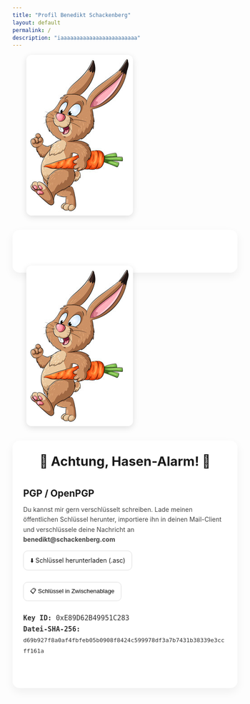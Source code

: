 ```yaml
---
title: "Profil Benedikt Schackenberg"
layout: default
permalink: /
description: "iaaaaaaaaaaaaaaaaaaaaaaaa"
---
```


<!-- Zufallsbereich -->
<div style="display:flex;align-items:stretch;gap:2rem;flex-wrap:wrap;margin:0 0 2rem;">

  <!-- Zufalls-Bild -->
  <div style="flex:0 0 300px;display:flex;align-items:center;justify-content:center;">
    <img id="randomImage" 
         src="/assets/img/pixelpapa.png" 
         alt="Benedikt Schackenberg" 
         loading="eager"
         style="max-width:100%;height:auto;border-radius:12px;box-shadow:0 4px 14px rgba(0,0,0,.12);object-fit:cover;" />
  </div>

  <!-- Zufalls-Text -->
  <div style="flex:1;min-width:260px;">
    <section class="random-box" style="height:100%;padding:1.5rem;border-radius:16px;background:#fff;box-shadow:0 8px 20px rgba(0,0,0,.06);line-height:1.6;">
      <div id="randomText">
        <!-- Text wird per JS gesetzt -->
      </div>
    </section>
  </div>
</div>


<!-- Fester Hasen-Alarm Block -->
<div style="display:flex;align-items:stretch;gap:2rem;flex-wrap:wrap;margin:2rem 0;">

  <!-- Bild -->
  <div style="flex:0 0 300px;display:flex;align-items:center;justify-content:center;">
    <img src="/assets/img/pixelpapa.png" 
         alt="Benedikt Schackenberg" 
         loading="eager"
         style="max-width:100%;height:auto;border-radius:12px;box-shadow:0 4px 14px rgba(0,0,0,.12);object-fit:cover;" />
  </div>

  <!-- Hasen-Alarm Text -->
  <div style="flex:1;min-width:260px;">
    <section class="hasen-alarm" style="height:100%;padding:1.5rem;border-radius:16px;background:#fff;box-shadow:0 8px 20px rgba(0,0,0,.06);line-height:1.6;">
      <h2 style="text-align:center;font-size:1.8rem;margin-top:0;margin-bottom:1rem;">🐇 Achtung, Hasen-Alarm! 🐇</h2>
<!-- PGP / OpenPGP -->
<h2 id="pgp-title" style="margin-top:2rem; margin-bottom:0.5rem;">PGP / OpenPGP</h2>
<p style="margin-top:0.25rem; color:#444;">
  Du kannst mir gern verschlüsselt schreiben. Lade meinen öffentlichen Schlüssel herunter, importiere ihn in deinen Mail-Client
  und verschlüssele deine Nachricht an <strong>benedikt@schackenberg.com</strong>
</p>

<div style="display:flex; gap:0.75rem; flex-wrap:wrap; align-items:center; margin:0.75rem 0 0.5rem;">
  <a class="btn" href="/assets/keys/benedikt-schackenberg.asc" download
     style="display:inline-block; border:1px solid #ddd; border-radius:10px; padding:0.6rem 0.9rem; text-decoration:none;">
    ⬇️ Schlüssel herunterladen (.asc)
  </a>

  <button type="button" id="copyKeyBtn"
    style="border:1px solid #ddd; border-radius:10px; padding:0.6rem 0.9rem; background:white; cursor:pointer;">
    📋 Schlüssel in Zwischenablage
  </button>
</div>

<div style="font-family: ui-monospace, SFMono-Regular, Menlo, Consolas, monospace; font-size:0.95rem; color:#333; margin-top:0.75rem;">
  <div><strong>Key ID:</strong> 0xE89D62B49951C283</div>
  <div><strong>Datei-SHA-256:</strong> <code>d69b927f8a0af4fbfeb05b0908f8424c599978df3a7b7431b38339e3ccff161a</code></div>
</div>
    </section>
  </div>
</div>





<!-- Script für Zufall -->
<script>
  // Array mit Bildpfaden
  const images = [
    "/assets/img/pixelpapa1.png",
    "/assets/img/pixelpapa2.png",
    "/assets/img/pixelpapa3.png"
  ];

  // Array mit Textvarianten
  const texts = [
    `
    <h2 style="text-align:center;font-size:1.8rem;margin:0 0 1rem;">🐇 Achtung, Hasen-Alarm! 🐇</h2>
    <p>Diese Homepage könnte Hasen enthalten.<br>
    Warum? Ganz einfach: 👉 <strong>Ich liebe Hasenbilder!</strong> ❤️🐰</p>
    `,
    `
    <h2 style="text-align:center;font-size:1.8rem;margin:0 0 1rem;">🎩 Überraschung! 🎩</h2>
    <p>Manchmal kommen hier nicht nur Hasen, sondern auch andere Wunder ans Licht.<br>
    Bleib gespannt und schau öfter vorbei! ✨</p>
    `,
    `
    <h2 style="text-align:center;font-size:1.8rem;margin:0 0 1rem;">😏 Masterplan 😏</h2>
    <p>Alles Teil des geheimen Plans der Langohren.<br>
    Ich bin nur der Übermittler der Botschaft. 🐰📡</p>
    `
  ];

  // Zufälliges Bild & Text wählen
  const randomImage = images[Math.floor(Math.random() * images.length)];
  const randomText = texts[Math.floor(Math.random() * texts.length)];

  // In die Seite einsetzen
  document.getElementById("randomImage").src = randomImage;
  document.getElementById("randomText").innerHTML = randomText;
</script>
